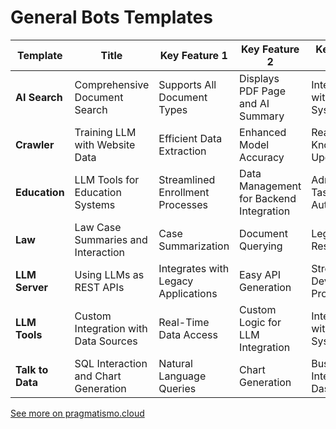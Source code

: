 # General Bots Templates

| **Template**            | **Title**                               | **Key Feature 1**                       | **Key Feature 2**                     | **Key Feature 3**                    |
|------------------------|-----------------------------------------|-----------------------------------------|---------------------------------------|--------------------------------------|
| **AI Search**          | Comprehensive Document Search           | Supports All Document Types             | Displays PDF Page and AI Summary      | Integration with EDM Systems         |
| **Crawler**            | Training LLM with Website Data          | Efficient Data Extraction                | Enhanced Model Accuracy                | Real-Time Knowledge Updates          |
| **Education**          | LLM Tools for Education Systems         | Streamlined Enrollment Processes         | Data Management for Backend Integration | Administrative Task Automation       |
| **Law**                | Law Case Summaries and Interaction      | Case Summarization                     | Document Querying                     | Legal Research                        |
| **LLM Server**        | Using LLMs as REST APIs                | Integrates with Legacy Applications      | Easy API Generation                   | Streamlined Development Process       |
| **LLM Tools**         | Custom Integration with Data Sources    | Real-Time Data Access                   | Custom Logic for LLM Integration      | Integration with Legacy Systems      |
| **Talk to Data**      | SQL Interaction and Chart Generation    | Natural Language Queries                | Chart Generation                      | Business Intelligence Dashboards      |

[See more on pragmatismo.cloud](https://pragmatismo.cloud/general-bots)
